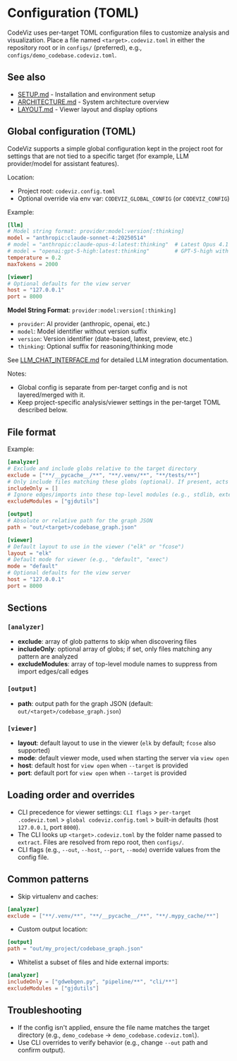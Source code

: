 # Configuration (TOML)

CodeViz uses per-target TOML configuration files to customize analysis and visualization. Place a file named `<target>.codeviz.toml` in either the repository root or in `configs/` (preferred), e.g., `configs/demo_codebase.codeviz.toml`.

## See also

- [SETUP.md](SETUP.md) - Installation and environment setup
- [ARCHITECTURE.md](ARCHITECTURE.md) - System architecture overview
- [LAYOUT.md](LAYOUT.md) - Viewer layout and display options

## Global configuration (TOML)

CodeViz supports a simple global configuration kept in the project root for settings that are not tied to a specific target (for example, LLM provider/model for assistant features).

Location:

- Project root: `codeviz.config.toml`
- Optional override via env var: `CODEVIZ_GLOBAL_CONFIG` (or `CODEVIZ_CONFIG`)

Example:
```toml
[llm]
# Model string format: provider:model:version[:thinking]
model = "anthropic:claude-sonnet-4:20250514"
# model = "anthropic:claude-opus-4:latest:thinking"  # Latest Opus 4.1 in thinking mode
# model = "openai:gpt-5-high:latest:thinking"        # GPT-5-high with thinking mode (when available)
temperature = 0.2
maxTokens = 2000

[viewer]
# Optional defaults for the view server
host = "127.0.0.1"
port = 8000
```

**Model String Format**: `provider:model:version[:thinking]`
- `provider`: AI provider (anthropic, openai, etc.)
- `model`: Model identifier without version suffix
- `version`: Version identifier (date-based, latest, preview, etc.)  
- `thinking`: Optional suffix for reasoning/thinking mode

See [LLM_CHAT_INTERFACE.md](LLM_CHAT_INTERFACE.md) for detailed LLM integration documentation.

Notes:
- Global config is separate from per-target config and is not layered/merged with it.
- Keep project-specific analysis/viewer settings in the per-target TOML described below.

## File format

Example:
```toml
[analyzer]
# Exclude and include globs relative to the target directory
exclude = ["**/__pycache__/**", "**/.venv/**", "**/tests/**"]
# Only include files matching these globs (optional). If present, acts as a whitelist.
includeOnly = []
# Ignore edges/imports into these top-level modules (e.g., stdlib, external libs)
excludeModules = ["gjdutils"]

[output]
# Absolute or relative path for the graph JSON
path = "out/<target>/codebase_graph.json"

[viewer]
# Default layout to use in the viewer ("elk" or "fcose")
layout = "elk"
# Default mode for viewer (e.g., "default", "exec")
mode = "default"
# Optional defaults for the view server
host = "127.0.0.1"
port = 8000
```

## Sections

### `[analyzer]`
- **exclude**: array of glob patterns to skip when discovering files
- **includeOnly**: optional array of globs; if set, only files matching any pattern are analyzed
- **excludeModules**: array of top-level module names to suppress from import edges/call edges

### `[output]`
- **path**: output path for the graph JSON (default: `out/<target>/codebase_graph.json`)

### `[viewer]`
- **layout**: default layout to use in the viewer (`elk` by default; `fcose` also supported)
- **mode**: default viewer mode, used when starting the server via `view open`
- **host**: default host for `view open` when `--target` is provided
- **port**: default port for `view open` when `--target` is provided

## Loading order and overrides

- CLI precedence for viewer settings: `CLI flags` > `per-target .codeviz.toml` > `global codeviz.config.toml` > built-in defaults (host `127.0.0.1`, port `8000`).
- The CLI looks up `<target>.codeviz.toml` by the folder name passed to `extract`. Files are resolved from repo root, then `configs/`.
- CLI flags (e.g., `--out`, `--host`, `--port`, `--mode`) override values from the config file.

## Common patterns

- Skip virtualenv and caches:
```toml
[analyzer]
exclude = ["**/.venv/**", "**/__pycache__/**", "**/.mypy_cache/**"]
```

- Custom output location:
```toml
[output]
path = "out/my_project/codebase_graph.json"
```

- Whitelist a subset of files and hide external imports:
```toml
[analyzer]
includeOnly = ["gdwebgen.py", "pipeline/**", "cli/**"]
excludeModules = ["gjdutils"]
```

## Troubleshooting

- If the config isn't applied, ensure the file name matches the target directory (e.g., `demo_codebase` → `demo_codebase.codeviz.toml`).
- Use CLI overrides to verify behavior (e.g., change `--out` path and confirm output).
